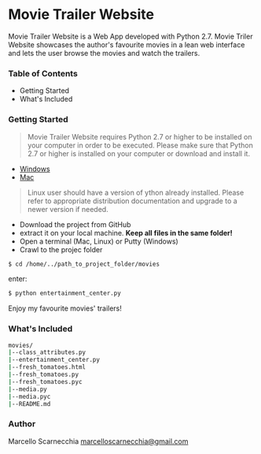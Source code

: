# Movie Trailer Website

Movie Trailer Website is a Web App developed with Python 2.7.
Movie Triler Website showcases the author's favourite movies in a lean web interface and lets the user browse the movies and watch the trailers. 

### Table of Contents

* Getting Started
* What's Included

### Getting Started

> Movie Trailer Website requires Python 2.7 or higher to be installed on your computer in order to be executed.
> Please make sure that Python 2.7 or higher is installed on your computer or download and install it.
* [Windows](https://www.python.org/ftp/python/2.7/python-2.7.amd64.msi)
* [Mac](https://www.python.org/ftp/python/2.7/python-2.7-macosx10.5.dmg)

> Linux user should have a version of ython already installed. Please refer to appropriate distribution documentation
> and upgrade to a newer version if needed.

* Download the project from GitHub
* extract it on your local machine. **Keep all files in the same folder!**
* Open a terminal (Mac, Linux) or Putty (Windows)
* Crawl to the projec folder
```sh
$ cd /home/../path_to_project_folder/movies
```
enter:
```sh
$ python entertainment_center.py
```
Enjoy my favourite movies' trailers!

### What's Included
```sh
movies/
|--class_attributes.py
|--entertainment_center.py
|--fresh_tomatoes.html
|--fresh_tomatoes.py
|--fresh_tomatoes.pyc
|--media.py
|--media.pyc
|--README.md
```

### Author
Marcello Scarnecchia
marcelloscarnecchia@gmail.com

